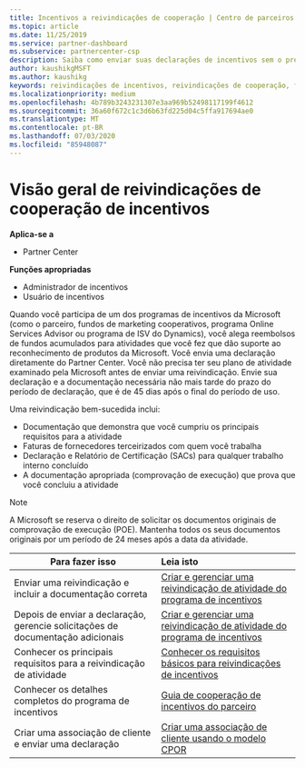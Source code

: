 ```yaml
---
title: Incentivos a reivindicações de cooperação | Centro de parceiros
ms.topic: article
ms.date: 11/25/2019
ms.service: partner-dashboard
ms.subservice: partnercenter-csp
description: Saiba como enviar suas declarações de incentivos sem o pré-requisito para que seu plano de atividade seja revisado.
author: kaushikgMSFT
ms.author: kaushikg
keywords: reivindicações de incentivos, reivindicações de cooperação, fundos de cooperação
ms.localizationpriority: medium
ms.openlocfilehash: 4b789b3243231307e3aa969b52498117199f4612
ms.sourcegitcommit: 36a60f672c1c3d6b63fd225d04c5ffa917694ae0
ms.translationtype: MT
ms.contentlocale: pt-BR
ms.lasthandoff: 07/03/2020
ms.locfileid: "85948087"
---
```

# <a name="incentives-co-op-claims-overview"></a>Visão geral de reivindicações de cooperação de incentivos

**Aplica-se a**

- Partner Center

**Funções apropriadas**

- Administrador de incentivos
- Usuário de incentivos

Quando você participa de um dos programas de incentivos da Microsoft (como o parceiro, fundos de marketing cooperativos, programa Online Services Advisor ou programa de ISV do Dynamics), você alega reembolsos de fundos acumulados para atividades que você fez que dão suporte ao reconhecimento de produtos da Microsoft. Você envia uma declaração diretamente do Partner Center. Você não precisa ter seu plano de atividade examinado pela Microsoft antes de enviar uma reivindicação. Envie sua declaração e a documentação necessária não mais tarde do prazo do período de declaração, que é de 45 dias após o final do período de uso.

Uma reivindicação bem-sucedida inclui:

- Documentação que demonstra que você cumpriu os principais requisitos para a atividade
- Faturas de fornecedores terceirizados com quem você trabalha
- Declaração e Relatório de Certificação (SACs) para qualquer trabalho interno concluído
- A documentação apropriada (comprovação de execução) que prova que você concluiu a atividade 

>[!NOTE]
>A Microsoft se reserva o direito de solicitar os documentos originais de comprovação de execução (POE). Mantenha todos os seus documentos originais por um período de 24 meses após a data da atividade. 

|**Para fazer isso**   |**Leia isto**   |
|-----------------|:--------------------------------------|
|Enviar uma reivindicação e incluir a documentação correta|[Criar e gerenciar uma reivindicação de atividade do programa de incentivos](create-incentives-claims.md)|
|Depois de enviar a declaração, gerencie solicitações de documentação adicionais|[Criar e gerenciar uma reivindicação de atividade do programa de incentivos](create-incentives-claims.md)  |
|Conhecer os principais requisitos para a reivindicação de atividade|[Conhecer os requisitos básicos para reivindicações de incentivos](core-requirements.md)   |
|Conhecer os detalhes completos do programa de incentivos|[Guia de cooperação de incentivos do parceiro](https://assets.microsoft.com/coop-guidebook.pdf)
|Criar uma associação de cliente e enviar uma declaração |[Criar uma associação de cliente usando o modelo CPOR](submit-osa-claim.md)|
                                                                                 
                                   
